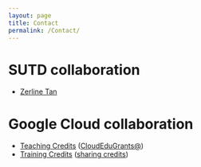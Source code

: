 ```yaml
---
layout: page
title: Contact
permalink: /Contact/
---
```


# SUTD collaboration

* [Zerline Tan](mailto:zerline_tan@sutd.edu.sg)

# Google Cloud collaboration

* [Teaching Credits](https://edu.google.com/programs/credits/teaching) ([CloudEduGrants@](mailto:CloudEduGrants@google.com)) 
* [Training Credits](https://edu.google.com/programs/credits/training/) ([sharing credits](https://support.google.com/qwiklabs/answer/9120705?hl=en)) 

